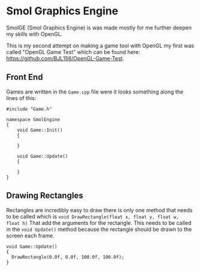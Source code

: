 # Smol Graphics Engine
SmolGE (Smol Graphics Engine) is was made mostly for me further deepen my skills with OpenGL.

This is my second attempt on making a game tool with OpenGL my first was called "OpenGL Game Test" which can be found here: https://github.com/BJL156/OpenGL-Game-Test.

## Front End
Games are written in the `Game.cpp` file were it looks something along the lines of this:
```
#include "Game.h"

namespace SmolEngine
{
	void Game::Init()
	{
  
	}

	void Game::Update()
	{
  
	}
}
```

## Drawing Rectangles
Rectangles are incredibly easy to draw there is only one method that needs to be called which is `void DrawRectangle(float x, float y, float w, float h)` That add the arguments for the rectangle. This needs to be called in the `void Update()` method because the rectangle should be drawn to the screen each frame.
```
void Game::Update()
{
  DrawRectangle(0.0f, 0.0f, 100.0f, 100.0f);
}
```
